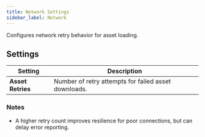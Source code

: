 ```yaml
---
title: Network Settings
sidebar_label: Network
---
```


Configures network retry behavior for asset loading.

## Settings

| Setting | Description |
| --- | --- |
| **Asset Retries** | Number of retry attempts for failed asset downloads. |

### Notes

- A higher retry count improves resilience for poor connections, but can delay error reporting.
